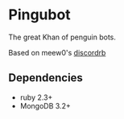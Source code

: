 # Pingubot

The great Khan of penguin bots.

Based on meew0's [discordrb](https://github.com/meew0/discordrb)

## Dependencies
* ruby 2.3+
* MongoDB 3.2+
